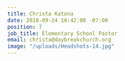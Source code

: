 ```yaml
---
title: Christa Katona
date: 2018-09-24 16:42:00 -07:00
position: 7
job_title: Elementary School Pastor
email: christa@daybreakchurch.org
image: "/uploads/Headshots-14.jpg"
---
```


